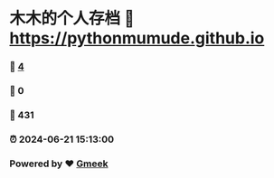 # 木木的个人存档 :link: https://pythonmumude.github.io 
### :page_facing_up: [4](https://pythonmumude.github.io/tag.html) 
### :speech_balloon: 0 
### :hibiscus: 431 
### :alarm_clock: 2024-06-21 15:13:00 
### Powered by :heart: [Gmeek](https://github.com/Meekdai/Gmeek)
